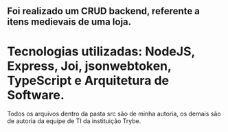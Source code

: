 ## Foi realizado um CRUD backend, referente a itens medievais de uma loja.

# Tecnologias utilizadas: NodeJS, Express, Joi, jsonwebtoken, TypeScript e Arquitetura de Software. 

Todos os arquivos dentro da pasta src são de minha autoria, os demais são de autoria da equipe de TI da instituição Trybe.
